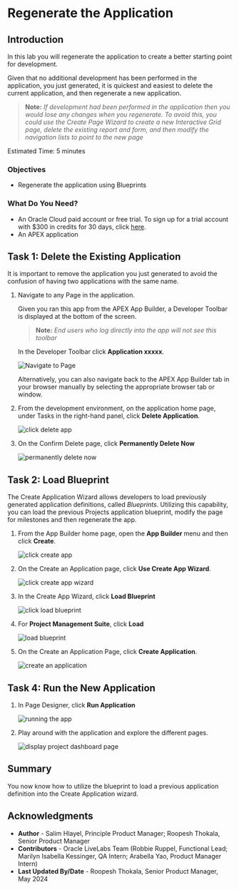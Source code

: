 # Regenerate the Application

## Introduction

In this lab you will regenerate the application to create a better starting point for development.

Given that no additional development has been performed in the application, you just generated, it is quickest and easiest to delete the current application, and then regenerate a new application.

> **Note:** _If development had been performed in the application then you would lose any changes when you regenerate. To avoid this, you could use the Create Page Wizard to create a new Interactive Grid page, delete the existing report and form, and then modify the navigation lists to point to the new page_

Estimated Time: 5 minutes

### Objectives
- Regenerate the application using Blueprints

### What Do You Need?

- An Oracle Cloud paid account or free trial. To sign up for a trial account with $300 in credits for 30 days, click [here](http://oracle.com/cloud/free).
- An APEX application

## Task 1: Delete the Existing Application

It is important to remove the application you just generated to avoid the confusion of having two applications with the same name.

1. Navigate to any Page in the application.

    Given you ran this app from the APEX App Builder, a Developer Toolbar is displayed at the bottom of the screen.     
    > **Note:** _End users who log directly into the app will not see this toolbar_

    In the Developer Toolbar click **Application xxxxx**.

    ![Navigate to Page](images/navigate-to-page.png " ")

    Alternatively, you can also navigate back to the APEX App Builder tab in your browser manually by selecting the appropriate browser tab or window.

2. From the development environment, on the application home page, under Tasks in the right-hand panel, click **Delete Application**.

    ![click delete app](images/click-delete-app.png " ")

3. On the Confirm Delete page, click **Permanently Delete Now**

    ![permanently delete now](images/permanently-delete-now.png " ")

## Task 2: Load Blueprint
The Create Application Wizard allows developers to load previously generated application definitions, called _Blueprints_. Utilizing this capability, you can load the previous Projects application blueprint, modify the page for milestones and then regenerate the app.

1. From the App Builder home page, open the **App Builder** menu and then click **Create**.

    ![click create app](images/click-create.png " ")

2. On the Create an Application page, click **Use Create App Wizard**.

    ![click create app wizard](images/click-create-app-wizard.png " ")

3. In the Create App Wizard, click **Load Blueprint**

    ![click load blueprint](images/click-load-blueprint.png " ")

4. For **Project Management Suite**, click **Load**

    ![load blueprint](images/load-blueprint1.png " ")

5. On the Create an Application Page, click **Create Application**.

    ![create an application](images/create-an-app.png " ")


## Task 4: Run the New Application

1. In Page Designer, click **Run Application**

    ![running the app](images/run-app1.png " ")

2. Play around with the application and explore the different pages.

    ![display project dashboard page](images/end-application.png " ")

## **Summary**
You now know how to utilize the blueprint to load a previous application definition into the Create Application wizard.

## **Acknowledgments**

- **Author** - Salim Hlayel, Principle Product Manager; Roopesh Thokala, Senior Product Manager
- **Contributors** - Oracle LiveLabs Team (Robbie Ruppel, Functional Lead; Marilyn Isabella Kessinger, QA Intern; Arabella Yao, Product Manager Intern)
- **Last Updated By/Date** - Roopesh Thokala, Senior Product Manager, May 2024
